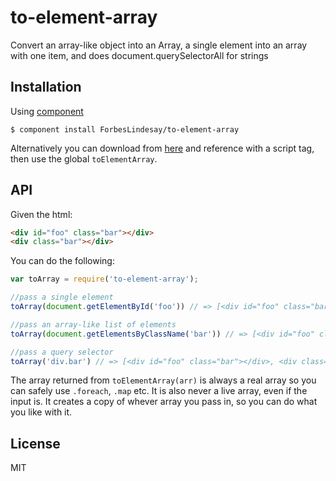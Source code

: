 
# to-element-array

  Convert an array-like object into an Array, a single element into an array with one item, and does document.querySelectorAll for strings

## Installation

  Using [component](https://component.jit.su)

    $ component install ForbesLindesay/to-element-array

  Alternatively you can download from [here](https://component.jit.su/ForbesLindesay/to-element-array/download/latest.min.js) and reference with a script tag, then use the global `toElementArray`.

## API

  Given the html:

```html
<div id="foo" class="bar"></div>
<div class="bar"></div>
```

  You can do the following:

```javascript
var toArray = require('to-element-array');

//pass a single element
toArray(document.getElementById('foo')) // => [<div id="foo" class="bar"></div>]

//pass an array-like list of elements
toArray(document.getElementsByClassName('bar')) // => [<div id="foo" class="bar"></div>, <div class="bar"></div>]

//pass a query selector
toArray('div.bar') // => [<div id="foo" class="bar"></div>, <div class="bar"></div>]
```

The array returned from `toElementArray(arr)` is always a real array so you can safely use `.foreach`, `.map` etc.  It is also never a live array, even if the input is.  It creates a copy of whever array you pass in, so you can do what you like with it.

## License

  MIT
